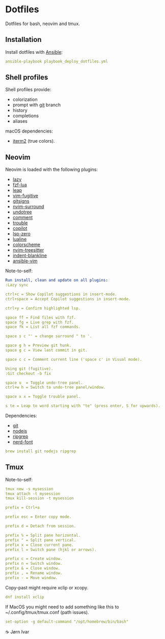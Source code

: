 # Dotfiles
Dotfiles for bash, neovim and tmux.

## Installation 
Install dotfiles with [Ansible](https://github.com/ansible/ansible):
```YAML
ansible-playbook playbook_deploy_dotfiles.yml
```

## Shell profiles
Shell profiles provide:
- colorization
- prompt with [git](https://github/com/git/git) branch
- history
- completions
- aliases

macOS dependencies:
- [iterm2](https://github.com/gnachman/iTerm2) (true colors).

## Neovim
Neovim is loaded with the following plugins:
- [lazy](https://github.com/folke/lazy.nvim)
- [fzf-lua](https://github.com/ibhagwan/fzf-lua)
- [leap](https://github.com/ggandor/leap.nvim)
- [vim-fugitive](https://github.com/tpope/vim-fugitive)
- [gitsigns](https://github.com/lewis6991/gitsigns.nvim)
- [nvim-surround](https://github.com/kylechui/nvim-surround)
- [undotree](https://github.com/mbbill/undotree)
- [comment](https://github.com/numToStr/Comment.nvim)
- [trouble](https://github.com/folke/trouble.nvim)
- [copilot](https://github.com/zbirenbaum/copilot.lua)
- [lsp-zero](https://github.com/VonHeikemen/lsp-zero.nvim)
- [lualine](https://github.com/nvim-lualine/lualine.nvim)
- [colorscheme](https://github.com/folke/tokyonight.nvim)
- [nvim-treesitter](https://github.com/nvim-treesitter/nvim-treesitter)
- [indent-blankline](https://github.com/lukas-reineke/indent-blankline.nvim)
- [ansible-vim](https://github.com/pearofducks/ansible-vim)

Note-to-self:
```YAML
Run install, clean and update on all plugins:
:Lazy sync

ctrl+c = Show Copilot suggestions in insert-mode.
ctrl+space = Accept Copilot suggestions in insert-mode.

ctrl+y = Confirm highlighted lsp.

space ff = Find files with fzf.
space fg = Live grep with fzf.
space fk = List all fzf commands.

space s c "' = change surround " to '.

space g h = Preview git hunk.
space g c = View last commit in git.

space c c = Comment current line ('space c' in Visual mode).

Using git (fugitive).
:Git checkout -b fix

space u  = Toggle undo-tree panel.
ctrl+w h = Switch to undo-tree panel/window. 

space x x = Toggle trouble panel.

s te = Leap to word starting with "te" (press enter, S for upwards).
```
Dependencies:
- [git](https://github.com/git/git)
- [nodejs](https://github.com/nodejs)
- [ripgrep](https://github.com/BurntSushi/ripgrep)
- [nerd-font](https://github.com/ryanoasis/nerd-fonts)
```YAML
brew install git nodejs ripgrep
```

## Tmux

Note-to-self:
```YAML
tmux new -s mysession
tmux attach -t mysession
tmux kill-session -t mysession

prefix = Ctrl+a

prefix esc = Enter copy mode. 

prefix d = Detach from session.

prefix % = Split pane horizontal.
prefix " = Split pane vertical.
prefix x = Close current pane.
prefix l = Switch pane (hjkl or arrows).

prefix c = Create window.
prefix n = Switch window.
prefix & = Close window.
prefix , = Rename window.
prefix - = Move window.

```
Copy-past might require xclip or xcopy.
```YAML
dnf install xclip
```
If MacOS you might need to add something like this to ~/.config/tmux/tmux.conf (path issues).
```YAML
set-option -g default-command "/opt/homebrew/bin/bash"
```

☕️ Jørn Ivar
